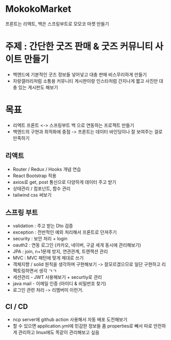 # MokokoMarket
프론트는 리액트, 백은 스프링부트로 모모코 마켓 만들기


# 주제 : 간단한 굿즈 판매 & 굿즈 커뮤니티 사이트 만들기
- 백엔드에 기본적인 굿즈 정보들 넣어넣고 대충 판매 비스무리하게 만들기
- 자랑갤러리처럼 소통용 커뮤니티 게시판이랑 인스타처럼 간지나게 짧고 사진만 대충 있는 게시판도 해보기


# 목표
- 리액트 프론트 <-> 스프링부트 백 으로 연동하는 프로젝트 만들기
- 백엔드의 구현과 최적화에 중점 -> 프론트는 데이터 바인딩이나 잘 보여주는 걸로 만족하기
  
## 리액트
- Router / Redux / Hooks 개념 연습
- React Bootstrap 적용
- axios로 get, post 통신으로 다양하게 데이터 주고 받기
- 상태관리 / 컴포넌트, 함수 관리
- tailwind css 써보기
  
## 스프링 부트
- validation : 주고 받는 Dto 검증
- exception : 전반적인 예외 처리해서 프론트로 던져주기
- security : 보안 처리 + login
- oauth2 : 연동 로그인 (카카오, 네이버, 구글 세개 동시에 관리해보기)
- JPA : join, n+1문제 방지, 연관관계, 트랜잭션 관리
- MVC : MVC 패턴에 맞게 제대로 쓰기
- 객체지향 / solid 원칙을 생각하며 구현해보기 -> 잘모르겠으므로 일단 구현하고 리팩토링하면서 생각 ㄱㄱ
- 세션관리 - JWT 사용해보기 + securtiy로 관리
- java mail - 이메일 인증 (아이디 & 비밀번호 찾기)
- 로그인 관련 처리 -> 리멤버미 이런거.

## CI / CD
- ncp server에 github action 사용해서 자동 배포 도전해보기
- 할 수 있으면 application.yml에 민감한 정보들 좀 properties로 빼서 따로 안전하게 관리하고 linux에도 똑같이 관리해보고 싶음
